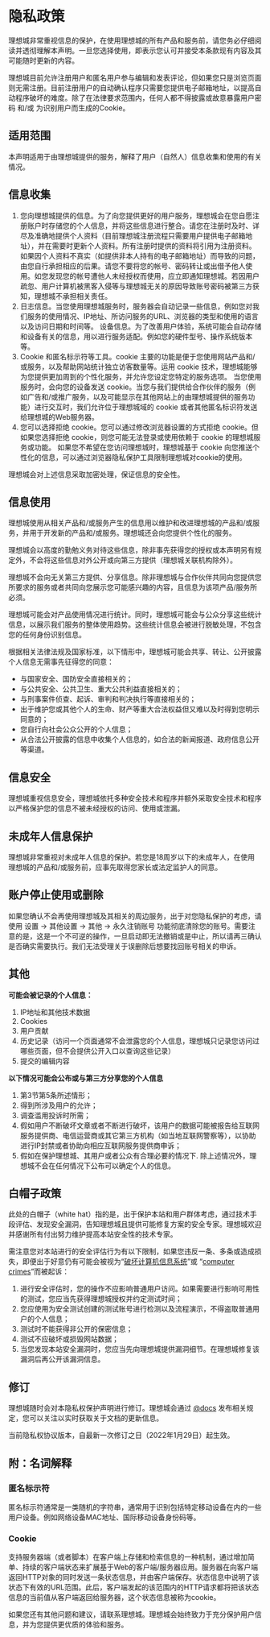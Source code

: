 # 隐私政策<Badge type="tip" text="Privacy Policy" vertical="top" />

理想城非常重视信息的保护，在使用理想城的所有产品和服务前，请您务必仔细阅读并透彻理解本声明。一旦您选择使用，即表示您认可并接受本条款现有内容及其可能随时更新的内容。

理想城目前允许注册用户和匿名用户参与编辑和发表评论，但如果您只是浏览页面则无需注册。目前注册用户的自动确认程序只需要您提供电子邮箱地址，以提高自动程序破坏的难度。除了在法律要求范围内，任何人都不得披露或故意暴露用户密码 和/或 为识别用户而生成的Cookie。

## 适用范围

本声明适用于由理想城提供的服务，解释了用户（自然人）信息收集和使用的有关情况。

## 信息收集

1. 您向理想城提供的信息。为了向您提供更好的用户服务，理想城会在您自愿注册账户时存储您的个人信息，并将这些信息进行整合。请您在注册时及时、详尽及准确地提供个人资料（目前理想城注册流程只需要用户提供电子邮箱地址），并在需要时更新个人资料。所有注册时提供的资料将引用为注册资料。如果因个人资料不真实（如提供非本人持有的电子邮箱地址）而导致的问题，由您自行承担相应的后果。请您不要将您的帐号、密码转让或出借予他人使用。如您发现您的帐号遭他人未经授权而使用，应立即通知理想城。若因用户疏忽、用户计算机被黑客入侵等与理想城无关的原因导致账号密码被第三方获知，理想城不承担相关责任。
2. 日志信息。当您使用理想城服务时，服务器会自动记录一些信息，例如您对我们服务的使用情况、IP地址、所访问服务的URL、浏览器的类型和使用的语言以及访问日期和时间等。
设备信息。为了改善用户体验，系统可能会自动存储和设备有关的信息，用以进行服务适配。例如您的硬件型号、操作系统版本等。
3. Cookie 和匿名标示符等工具。cookie 主要的功能是便于您使用网站产品和/或服务，以及帮助网站统计独立访客数量等。运用 cookie 技术，理想城能够为您提供更加周到的个性化服务，并允许您设定您特定的服务选项。
当您使用服务时，会向您的设备发送 cookie。当您与我们提供给合作伙伴的服务（例如广告和/或推广服务，以及可能显示在其他网站上的由理想城提供的服务功能）进行交互时，我们允许位于理想城域的 cookie 或者其他匿名标识符发送给理想城的Web服务器。
4. 您可以选择拒绝 cookie。您可以通过修改浏览器设置的方式拒绝 cookie。但如果您选择拒绝 cookie，则您可能无法登录或使用依赖于 cookie 的理想城服务或功能。
如果您不希望在您访问理想城时，理想城基于 cookie 向您推送个性化的信息，可以通过浏览器隐私保护工具限制理想城对cookie的使用。

理想城会对上述信息采取加密处理，保证信息的安全性。

## 信息使用

理想城使用从相关产品和/或服务产生的信息用以维护和改进理想城的产品和/或服务，并用于开发新的产品和/或服务。理想城还会向您提供个性化的服务。

理想城会以高度的勤勉义务对待这些信息，除非事先获得您的授权或本声明另有规定外，不会将这些信息对外公开或向第三方提供（理想城关联机构除外）。

理想城不会向无关第三方提供、分享信息。除非理想城与合作伙伴共同向您提供您所要求的服务或者共同向您展示您可能感兴趣的内容，且信息为该项产品/服务所必须。

理想城可能会对产品使用情况进行统计。同时，理想城可能会与公众分享这些统计信息，以展示我们服务的整体使用趋势。这些统计信息会被进行脱敏处理，不包含您的任何身份识别信息。

根据相关法律法规及国家标准，以下情形中，理想城可能会共享、转让、公开披露个人信息无需事先征得您的同意：

- 与国家安全、国防安全直接相关的；
- 与公共安全、公共卫生、重大公共利益直接相关的；
- 与刑事案件侦查、起诉、审判和判决执行等直接相关的；
- 出于维护您或其他个人的生命、财产等重大合法权益但又难以及时得到您明示同意的；
- 您自行向社会公众公开的个人信息；
- 从合法公开披露的信息中收集个人信息的，如合法的新闻报道、政府信息公开等渠道。

## 信息安全

理想城重视信息安全，理想城依托多种安全技术和程序并额外采取安全技术和程序以严格保护您的信息不被未经授权的访问、使用或泄漏。

## 未成年人信息保护

理想城非常重视对未成年人信息的保护。若您是18周岁以下的未成年人，在使用理想城的产品和/或服务前，应事先取得您家长或法定监护人的同意。

## 账户停止使用或删除

如果您确认不会再使用理想城及其相关的周边服务，出于对您隐私保护的考虑，请使用 设置 -> 其他设置 -> 其他 -> 永久注销账号 功能彻底清除您的账号。需要注意的是，这是一个不可逆的操作，一旦启动即无法撤销或是中止，所以请再三确认是否确实需要执行。我们无法受理关于误删除后想要找回账号相关的申诉。

## 其他

**可能会被记录的个人信息：**
1. IP地址和其他技术数据
2. Cookies
3. 用户贡献
4. 历史记录（访问一个页面通常不会泄露您的个人信息，理想城只记录您访问过哪些页面，但不会提供公开入口以查询这些记录）
5. 提交的编辑内容

**以下情况可能会公布或与第三方分享您的个人信息**
1. 第3节第5条所述情形；
2. 得到所涉及用户的允许；
3. 调查滥用投诉时所需；
4. 假如用户不断破坏文章或者不断进行破坏，该用户的数据可能被报告给互联网服务提供商、电信运营商或其它第三方机构（如当地互联网警察等），以协助进行IP封禁或者协助向相应互联网服务提供商申诉；
5. 假如在保护理想城、其用户或者公众有合理必要的情况下.
除上述情况外，理想城不会在任何情况下公布可以确定个人的信息。

## 白帽子政策

此处的白帽子（white hat）指的是，出于保护本站和用户群体考虑，通过技术手段评估、发现安全漏洞，告知理想城且提供可能修复方案的安全专家。理想城欢迎并感谢所有付出努力维护提高本站安全性的技术专家。

需注意您对本站进行的安全评估行为有以下限制，如果您违反一条、多条或造成损失，即便出于好意仍有可能会被视为“[破坏计算机信息系统](http://www.moj.gov.cn/subject/content/2020-02/14/1449_3241661.html)”或 “[computer crimes](https://www.justice.gov/criminal/cybercrime/docs/ccmanual.pdf)”而被起诉：

1. 进行安全评估时，您的操作不应影响普通用户访问。如果需要进行影响可用性的测试，您应当先获得理想城授权并约定测试时间；
2. 您应使用为安全测试创建的测试账号进行检测以及流程演示，不得盗取普通用户的个人信息；
3. 测试时不能获得非公开的保密信息；
4. 测试不应破坏或损毁网站数据；
5. 当您发现本站安全漏洞时，您应当先向理想城提供漏洞细节。在理想城修复该漏洞后再公开该漏洞信息。

## 修订

理想城随时会对本隐私权保护声明进行修订。理想城会通过 [@docs](https://sky.lzplus.top/@docs) 发布相关规定，您可以关注以实时获取关于文档的更新信息。

当前隐私权协议版本，自最新一次修订之日（2022年1月29日）起生效。

## 附：名词解释

### 匿名标示符

匿名标示符通常是一类随机的字符串，通常用于识别包括特定移动设备在内的一些用户设备。例如网络设备MAC地址、国际移动设备身份码等。

### Cookie

支持服务器端（或者脚本）在客户端上存储和检索信息的一种机制，通过增加简单、持续的客户端状态来扩展基于Web的客户端/服务器应用。服务器在向客户端返回HTTP对象的同时发送一条状态信息，并由客户端保存。状态信息中说明了该状态下有效的URL范围。此后，客户端发起的该范围内的HTTP请求都将把该状态信息的当前值从客户端返回给服务器，这个状态信息被称为cookie。

如果您还有其他问题和建议，请联系理想城。理想城会始终致力于充分保护用户信息，并为您提供更优质的体验和服务。